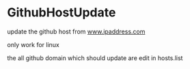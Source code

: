 # GithubHostUpdate

update the github host from www.ipaddress.com

only work for linux

the all github domain which should update are edit in hosts.list 